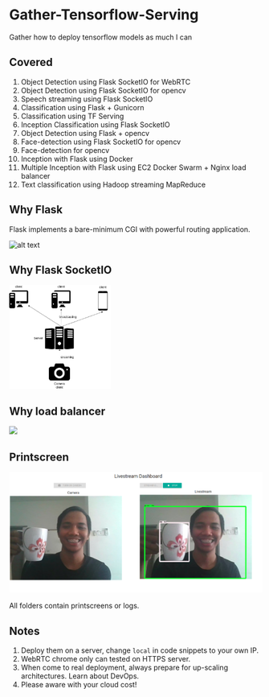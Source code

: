 # Gather-Tensorflow-Serving
Gather how to deploy tensorflow models as much I can

## Covered

1. Object Detection using Flask SocketIO for WebRTC
2. Object Detection using Flask SocketIO for opencv
3. Speech streaming using Flask SocketIO
4. Classification using Flask + Gunicorn
5. Classification using TF Serving
6. Inception Classification using Flask SocketIO
7. Object Detection using Flask + opencv
8. Face-detection using Flask SocketIO for opencv
9. Face-detection for opencv
10. Inception with Flask using Docker
11. Multiple Inception with Flask using EC2 Docker Swarm + Nginx load balancer
12. Text classification using Hadoop streaming MapReduce

## Why Flask

Flask implements a bare-minimum CGI with powerful routing application.

![alt text](http://flask.pocoo.org/docs/1.0/_static/flask.png)

## Why Flask SocketIO

<p align="left">
    <img src="pictures/diagram.png" width="40%" />
</p>

## Why load balancer

<p align="left">
    <img src="https://f5.com/Portals/1/Images/whitepaper-images/load-balancing-101-nuts-bolts/NutsBolts-fig1.png" width="50%" />
</p>

## Printscreen

![alt text](1.object-detection-flasksocketio-webrtc/screenshot.png)

All folders contain printscreens or logs.

## Notes

1. Deploy them on a server, change `local` in code snippets to your own IP.
2. WebRTC chrome only can tested on HTTPS server.
3. When come to real deployment, always prepare for up-scaling architectures. Learn about DevOps.
4. Please aware with your cloud cost!
